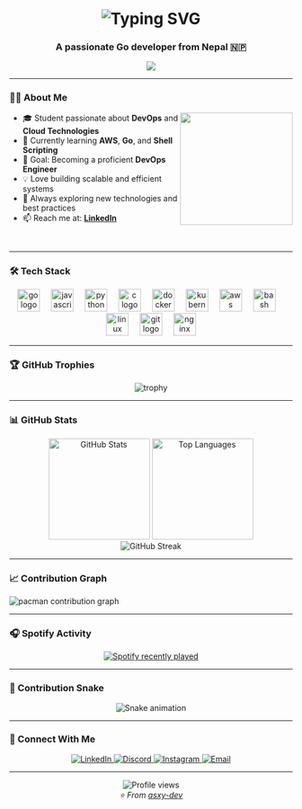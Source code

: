 <br clear="both">

<h1 align="center">
  <img src="https://readme-typing-svg.herokuapp.com?font=Fira+Code&weight=600&size=28&pause=1000&color=6366F1&center=true&vCenter=true&random=false&width=435&lines=Hi+%F0%9F%91%8B%2C+I'm+Amish;Go+Developer;DevOps+Enthusiast;Cloud+Engineer" alt="Typing SVG" />
</h1>

<h3 align="center">A passionate Go developer from Nepal 🇳🇵</h3>

<div align="center">
  <img src="https://visitor-badge.laobi.icu/badge?page_id=asxy-dev.asxy-dev&left_color=blueviolet&right_color=black&left_text=Profile%20View" />
</div>

---

### 👨‍💻 About Me

<img align="right" height="200" src="https://imgs.search.brave.com/4-qIC8clFqbXvLiO1EbiYv0NxFuM23650R9qEJE5Nx4/rs:fit:860:0:0:0/g:ce/aHR0cHM6Ly9tZWRp/YTIuZ2lwaHkuY29t/L21lZGlhL3YxLlky/bGtQVGM1TUdJM05q/RXhjWEppZEhkMlpH/VjBNbkIwWTI5dGFY/SnZjR0ZxY0hvNE1E/aG1kbVZpWldsd1oy/WmpZWGQ0ZFNabGNE/MTJNVjluYVdaelgz/TmxZWEpqYUNaamRE/MW4vYkdnc2M1bVdv/cnlmZ0tCeDF1L2dp/cGh5LmdpZg.gif" />

- 🎓 Student passionate about **DevOps** and **Cloud Technologies**
- 🔭 Currently learning **AWS**, **Go**, and **Shell Scripting**
- 🚀 Goal: Becoming a proficient **DevOps Engineer**
- 💡 Love building scalable and efficient systems
- 🌱 Always exploring new technologies and best practices
- 📫 Reach me at: **[LinkedIn](https://www.linkedin.com/in/amish-lamsal-a86379369/)**

<br clear="both">

---

### 🛠️ Tech Stack

<div align="center">
  <img src="https://cdn.jsdelivr.net/gh/devicons/devicon/icons/go/go-original.svg" height="40" alt="go logo" />
  <img width="12" />
  <img src="https://cdn.jsdelivr.net/gh/devicons/devicon/icons/javascript/javascript-original.svg" height="40" alt="javascript logo" />
  <img width="12" />
  <img src="https://cdn.jsdelivr.net/gh/devicons/devicon/icons/python/python-original.svg" height="40" alt="python logo" />
  <img width="12" />
  <img src="https://cdn.jsdelivr.net/gh/devicons/devicon/icons/c/c-original.svg" height="40" alt="c logo" />
  <img width="12" />
  <img src="https://cdn.jsdelivr.net/gh/devicons/devicon/icons/docker/docker-original.svg" height="40" alt="docker logo" />
  <img width="12" />
  <img src="https://cdn.jsdelivr.net/gh/devicons/devicon/icons/kubernetes/kubernetes-plain.svg" height="40" alt="kubernetes logo" />
  <img width="12" />
  <img src="https://cdn.jsdelivr.net/gh/devicons/devicon/icons/amazonwebservices/amazonwebservices-line-wordmark.svg" height="40" alt="aws logo" />
  <img width="12" />
  <img src="https://cdn.jsdelivr.net/gh/devicons/devicon/icons/bash/bash-original.svg" height="40" alt="bash logo" />
  <img width="12" />
  <img src="https://cdn.jsdelivr.net/gh/devicons/devicon/icons/linux/linux-original.svg" height="40" alt="linux logo" />
  <img width="12" />
  <img src="https://cdn.jsdelivr.net/gh/devicons/devicon/icons/git/git-original.svg" height="40" alt="git logo" />
  <img width="12" />
  <img src="https://cdn.jsdelivr.net/gh/devicons/devicon/icons/nginx/nginx-original.svg" height="40" alt="nginx logo" />
</div>

---

### 🏆 GitHub Trophies

<div align="center">
  <img src="https://github-profile-trophy.vercel.app/?username=asxy-dev&theme=algolia&no-frame=true&no-bg=false&margin-w=4&row=1&column=7" alt="trophy" />
</div>

---

### 📊 GitHub Stats

<div align="center">
  <img height="180em" src="https://github-readme-stats.vercel.app/api?username=asxy-dev&show_icons=true&theme=tokyonight&include_all_commits=true&count_private=true&hide_border=true" alt="GitHub Stats" />
  <img height="180em" src="https://github-readme-stats.vercel.app/api/top-langs/?username=asxy-dev&layout=compact&langs_count=8&theme=tokyonight&hide_border=true" alt="Top Languages" />
</div>

<div align="center">
  <img src="https://github-readme-streak-stats.herokuapp.com/?user=asxy-dev&theme=tokyonight&hide_border=true" alt="GitHub Streak" />
</div>

---

### 📈 Contribution Graph

<picture>
  <source media="(prefers-color-scheme: dark)" srcset="https://raw.githubusercontent.com/asxy-dev/asxy-dev/output/pacman-contribution-graph-dark.svg">
  <source media="(prefers-color-scheme: light)" srcset="https://raw.githubusercontent.com/asxy-dev/asxy-dev/output/pacman-contribution-graph.svg">
  <img alt="pacman contribution graph" src="https://raw.githubusercontent.com/asxy-dev/asxy-dev/output/pacman-contribution-graph.svg">
</picture>

---

### 🎧 Spotify Activity

<div align="center">
  <a href="https://open.spotify.com/user/Asxy">
    <img src="https://spotify-recently-played-readme.vercel.app/api?user=Asxy&count=5&width=800" alt="Spotify recently played" />
  </a>
</div>

---

### 🐍 Contribution Snake

<div align="center">
  <img src="https://raw.githubusercontent.com/asxy-dev/asxy-dev/output/github-contribution-grid-snake-dark.svg" alt="Snake animation" />
</div>

---

### 💼 Connect With Me

<div align="center">
  <a href="https://www.linkedin.com/in/amish-lamsal-a86379369/" target="_blank">
    <img src="https://img.shields.io/badge/LinkedIn-0077B5?style=for-the-badge&logo=linkedin&logoColor=white" alt="LinkedIn" />
  </a>
  <a href="https://discord.com/users/819947491755032616" target="_blank">
    <img src="https://img.shields.io/badge/Discord-5865F2?style=for-the-badge&logo=discord&logoColor=white" alt="Discord" />
  </a>
  <a href="https://www.instagram.com/amiiish._/" target="_blank">
    <img src="https://img.shields.io/badge/Instagram-E4405F?style=for-the-badge&logo=instagram&logoColor=white" alt="Instagram" />
  </a>
  <a href="mailto:lamsalamish11@yahoo.com">
    <img src="https://img.shields.io/badge/Email-D14836?style=for-the-badge&logo=gmail&logoColor=white" alt="Email" />
  </a>
</div>

---

<div align="center">
  <img src="https://komarev.com/ghpvc/?username=asxy-dev&color=blueviolet&style=for-the-badge&label=Profile+Views" alt="Profile views" />
</div>

<div align="center">
  <i>⭐️ From <a href="https://github.com/asxy-dev">asxy-dev</a></i>
</div>
